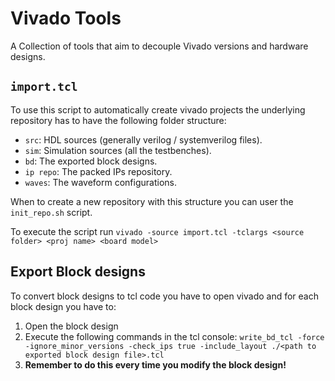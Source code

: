 Vivado Tools
============

A Collection of tools that aim to decouple Vivado versions and hardware designs.

`import.tcl`
--------------
To use this script to automatically create vivado projects the underlying repository has to have the following folder structure:
- `src`: HDL sources (generally verilog / systemverilog files).
- `sim`: Simulation sources (all the testbenches).
- `bd`: The exported block designs.
- `ip repo`: The packed IPs repository.
- `waves`: The waveform configurations.

When to create a new repository with this structure you can user the `init_repo.sh` script.

To execute the script run `vivado -source import.tcl -tclargs <source folder> <proj name> <board model>`

Export Block designs
-------------------------
To convert block designs to tcl code you have to open vivado and for each block design
you have to:
1. Open the block design
2. Execute the following commands in the tcl console:
   `write_bd_tcl -force -ignore_minor_versions -check_ips true -include_layout ./<path to exported block design file>.tcl`
3. **Remember to do this every time you modify the block design!**